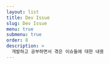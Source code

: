 ```yaml
---
layout: list
title: Dev Issue
slug: Dev Issue
menu: true
submenu: true
order: 8
description: >
  개발하고 공부하면서 겪은 이슈들에 대한 내용
---
```

